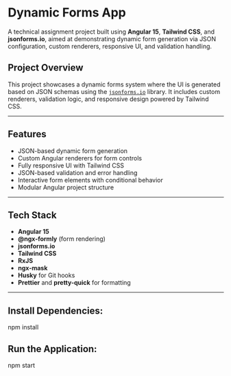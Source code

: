 # Dynamic Forms App

A technical assignment project built using **Angular 15**, **Tailwind CSS**, and **jsonforms.io**, aimed at demonstrating dynamic form generation via JSON configuration, custom renderers, responsive UI, and validation handling.

##  Project Overview

This project showcases a dynamic forms system where the UI is generated based on JSON schemas using the [`jsonforms.io`](https://jsonforms.io) library. It includes custom renderers, validation logic, and responsive design powered by Tailwind CSS.

---

##  Features

-  JSON-based dynamic form generation
-  Custom Angular renderers for form controls
-  Fully responsive UI with Tailwind CSS
-  JSON-based validation and error handling
-  Interactive form elements with conditional behavior
-  Modular Angular project structure

---

##  Tech Stack

- **Angular 15**
- **@ngx-formly** (form rendering)
- **jsonforms.io**
- **Tailwind CSS**
- **RxJS**
- **ngx-mask**
- **Husky** for Git hooks
- **Prettier** and **pretty-quick** for formatting

---
## Install Dependencies:
npm install

## Run the Application:
npm start
